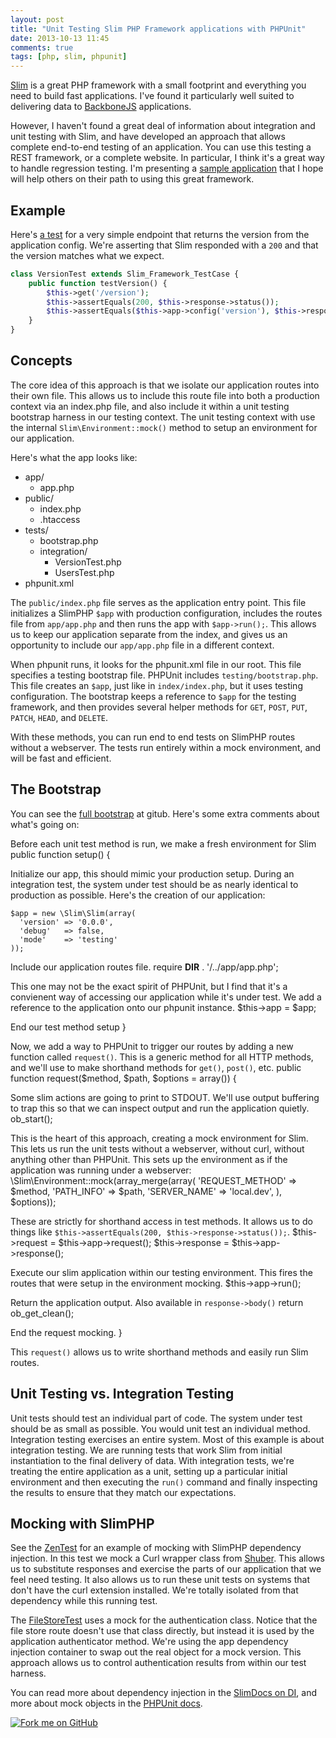 ```yaml
---
layout: post
title: "Unit Testing Slim PHP Framework applications with PHPUnit"
date: 2013-10-13 11:45
comments: true
tags: [php, slim, phpunit]
---
```


[Slim][slim] is a great PHP framework with a small footprint and everything you need to build fast applications. I've found it particularly well suited to delivering data to [BackboneJS][bb] applications.

However, I haven't found a great deal of information about integration and unit testing with Slim, and have developed an approach that allows complete end-to-end testing of an application. You can use this testing a REST framework, or a complete website. In particular, I think it's a great way to handle regression testing. I'm presenting a [sample application][app] that I hope will help others on their path to using this great framework.

## Example

Here's [a test][version_test] for a very simple endpoint that returns the version from the application config. We're asserting that Slim responded with a `200` and that the version matches what we expect.

```php
class VersionTest extends Slim_Framework_TestCase {
    public function testVersion() {
        $this->get('/version');
        $this->assertEquals(200, $this->response->status());
        $this->assertEquals($this->app->config('version'), $this->response->body());
    }
}
```

## Concepts

The core idea of this approach is that we isolate our application routes into their own file. This allows us to include this route file into both a production context via an index.php file, and also include it within a unit testing bootstrap harness in our testing context. The unit testing context with use the internal `Slim\Environment::mock()` method to setup an environment for our application.

Here's what the app looks like:

* app/
  * app.php
* public/
  * index.php
  * .htaccess
* tests/
  * bootstrap.php
  * integration/
    * VersionTest.php
    * UsersTest.php
* phpunit.xml

The `public/index.php` file serves as the application entry point. This file initializes a SlimPHP `$app` with production configuration, includes the routes file from `app/app.php` and then runs the app with `$app->run();`. This allows us to keep our application separate from the index, and gives us an opportunity to include our `app/app.php` file in a different context.

When phpunit runs, it looks for the phpunit.xml file in our root. This file specifies a testing bootstrap file. PHPUnit includes `testing/bootstrap.php`. This file creates an `$app`, just like in `index/index.php`, but it uses testing configuration. The bootstrap keeps a reference to `$app` for the testing framework, and then provides several helper methods for `GET`, `POST`, `PUT`, `PATCH`, `HEAD`, and `DELETE`.

With these methods, you can run end to end tests on SlimPHP routes without a webserver. The tests run entirely within a mock environment, and will be fast and efficient. 

## The Bootstrap

You can see the [full bootstrap][bootstrap] at gitub. Here's some extra comments about what's going on:

Before each unit test method is run, we make a fresh environment for Slim
    public function setup() {

Initialize our app, this should mimic your production setup. During an integration test, the system under test should be as nearly identical to production as possible. Here's the creation of our application:

    $app = new \Slim\Slim(array(
      'version' => '0.0.0',
      'debug'   => false,
      'mode'    => 'testing'
    ));

Include our application routes file.
    require __DIR__ . '/../app/app.php';

This one may not be the exact spirit of PHPUnit, but I find that it's a convienent way of accessing our application while it's under test. We add a reference to the application onto our phpunit instance.
    $this->app = $app;

End our test method setup
    }

Now, we add a way to PHPUnit to trigger our routes by adding a new function called `request()`. This is a generic method for all HTTP methods, and we'll use to make shorthand methods for `get()`, `post()`, etc.
    public function request($method, $path, $options = array())
    {

Some slim actions are going to print to STDOUT. We'll use output buffering to trap this so that we can inspect output and run the application quietly.
    ob_start();

This is the heart of this approach, creating a mock environment for Slim. This lets us run the unit tests without a webserver, without curl, without anything other than PHPUnit. This sets up the environment as if the application was running under a webserver:
    \Slim\Environment::mock(array_merge(array(
        'REQUEST_METHOD' => $method,
        'PATH_INFO'      => $path,
        'SERVER_NAME'    => 'local.dev',
    ), $options));

These are strictly for shorthand access in test methods. It allows us to do things like `$this->assertEquals(200, $this->response->status());`.
    $this->request  = $this->app->request();
    $this->response = $this->app->response();

Execute our slim application within our testing environment. This fires the routes that were setup in the environment mocking.
    $this->app->run();

Return the application output. Also available in `response->body()`
    return ob_get_clean();

End the request mocking.
    }

This `request()` allows us to write shorthand methods and easily run Slim routes.

## Unit Testing vs. Integration Testing

Unit tests should test an individual part of code. The system under test should be as small as possible. You would unit test an individual method. Integration testing exercises an entire system. Most of this example is about integration testing. We are running tests that work Slim from initial instantiation to the final delivery of data. With integration tests, we're treating the entire application as a unit, setting up a particular initial environment and then executing the `run()` command and finally inspecting the results to ensure that they match our expectations.

## Mocking with SlimPHP
See the [ZenTest][zen_test] for an example of mocking with SlimPHP dependency injection. In this test we mock a Curl wrapper class from [Shuber][shuber]. This allows us to substitute responses and exercise the parts of our application that we feel need testing. It also allows us to run these unit tests on systems that don't have the curl extension installed. We're totally isolated from that dependency while this running test.

The [FileStoreTest][file_test] uses a mock for the authentication class. Notice that the file store route doesn't use that class directly, but instead it is used by the application authenticator method. We're using the app dependency injection container to swap out the real object for a mock version. This approach allows us to control authentication results from within our test harness.

You can read more about dependency injection in the [SlimDocs on DI][di], and more about mock objects in the [PHPUnit docs][php_mock].


<a href="https://github.com/there4/slim-unit-testing-example" id="github">
  <img alt="Fork me on GitHub" src="http://s3.amazonaws.com/github/ribbons/forkme_right_darkblue_121621.png" />
</a>

[bootstrap]: https://github.com/there4/slim-unit-testing-example/blob/master/tests/bootstrap.php
[app]: https://github.com/there4/slim-unit-testing-example
[slim]: http://www.slimframework.com/
[issues]: https://github.com/there4/slim-unit-testing-example/issues
[phpunit]: http://phpunit.de/manual/current/en/index.html
[yml]: https://github.com/there4/slim-unit-testing-example/blob/master/.travis.yml
[tci]: http://travis-ci.org
[php_mock]: http://phpunit.de/manual/3.0/en/mock-objects.html
[shuber]: https://github.com/shuber/curl
[si]: http://docs.slimframework.com/#Response
[di]: http://docs.slimframework.com/#Dependency-Injection
[file_test]: https://github.com/there4/slim-unit-testing-example/blob/master/tests/integration/FileStoreTest.php
[zen_test]: https://github.com/there4/slim-unit-testing-example/blob/master/tests/integration/ZenTest.php
[version_test]: https://github.com/there4/slim-unit-testing-example/blob/master/tests/integration/VersionTest.php
[lh]: http://localhost:8080
[bb]: http://backbonejs.org
[njh]: https://github.com/njh
[njh_test]: https://github.com/njh/njh.me/blob/master/test/IntegrationTest.php
